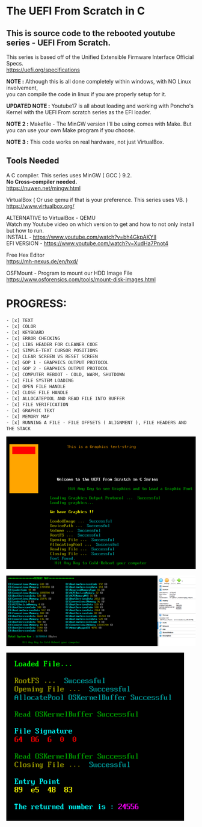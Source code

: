 # The UEFI From Scratch in C


## This is source code to the rebooted youtube series - UEFI From Scratch.  

This series is based off of the Unified Extensible Firmware Interface Official Specs.  
https://uefi.org/specifications

**NOTE :** Although this is all done completely within windows, with NO Linux involvement,  
you can compile the code in linux if you are properly setup for it.  

**UPDATED NOTE :** Youtube17 is all about loading and working with Poncho's Kernel with the UEFI From scratch series as the EFI loader.  

**NOTE 2 :** Makefile - The MinGW version I'll be using comes with Make. But you can use your own Make program if you choose.  

**NOTE 3 :** This code works on real hardware, not just VirtualBox.  

## Tools Needed  
A C compiler. This series uses MinGW ( GCC ) 9.2.  
**No Cross-compiler needed.**  
https://nuwen.net/mingw.html


VirtualBox ( Or use qemu if that is your preference. This series uses VB. )  
https://www.virtualbox.org/

ALTERNATIVE to VirtualBox - QEMU  
Watch my Youtube video on which version to get and how to not only install but how to run.  
INSTALL - https://www.youtube.com/watch?v=bh4GkpAKYII  
EFI VERSION - https://www.youtube.com/watch?v=XudHa7Pnot4  


Free Hex Editor  
https://mh-nexus.de/en/hxd/


OSFMount - Program to mount our HDD Image File  
https://www.osforensics.com/tools/mount-disk-images.html


# PROGRESS:
    - [x] TEXT  
    - [x] COLOR  
    - [x] KEYBOARD  
    - [x] ERROR CHECKING  
    - [x] LIBS HEADER FOR CLEANER CODE  
    - [x] SIMPLE-TEXT CURSOR POSITIONS  
    - [x] CLEAR SCREEN VS RESET SCREEN  
    - [x] GOP 1 - GRAPHICS OUTPUT PROTOCOL  
    - [x] GOP 2 - GRAPHICS OUTPUT PROTOCOL  
    - [x] COMPUTER REBOOT - COLD, WARM, SHUTDOWN  
    - [x] FILE SYSTEM LOADING  
    - [x] OPEN FILE HANDLE  
    - [x] CLOSE FILE HANDLE  
    - [x] ALLOCATEPOOL AND READ FILE INTO BUFFER  
    - [x] FILE VERIFICATION  
    - [x] GRAPHIC TEXT  
    - [x] MEMORY MAP  
    - [x] RUNNING A FILE - FILE OFFSETS ( ALIGNMENT ), FILE HEADERS AND THE STACK  


![Graphics and File Loading](uefi_c_graphics_and_fille_loading_demo.png)

![Memory Map](uefi_c_memory_map_demo.png)

![Running File](uefi_c_running_file_demo.png)


